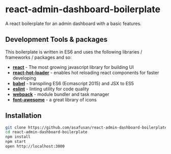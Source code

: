 # react-admin-dashboard-boilerplate
A react boilerplate for an admin dashboard with a basic features.

## Development Tools & packages

This boilerplate is written in ES6 and uses the following libraries / frameworks / packages and so:

* [**react**](https://facebook.github.io/react/) - The most growing javascript library for building UI
* [**react-hot-loader**](https://github.com/gaearon/react-hot-loader) - enables hot reloading react components for faster developing
* [**babel**](https://babeljs.io/) - transpiling ES6 (Ecmascript 2015) and JSX to ES5
* [**eslint**](http://eslint.org/) - linting utility for code quality
* [**webpack**](https://webpack.github.io/) - module bundler and task manager
* [**font-awesome**](https://fortawesome.github.io/Font-Awesome/) - a great library of icons

## Installation

```bash
git clone https://github.com/asafusan/react-admin-dashboard-boilerplate.git
cd react-admin-dashboard-boilerplate
npm install
npm start
open http://localhost:3000
```
